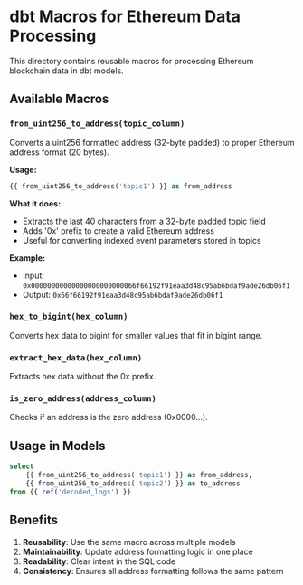 # dbt Macros for Ethereum Data Processing

This directory contains reusable macros for processing Ethereum blockchain data in dbt models.

## Available Macros

### `from_uint256_to_address(topic_column)`
Converts a uint256 formatted address (32-byte padded) to proper Ethereum address format (20 bytes).

**Usage:**
```sql
{{ from_uint256_to_address('topic1') }} as from_address
```

**What it does:**
- Extracts the last 40 characters from a 32-byte padded topic field
- Adds '0x' prefix to create a valid Ethereum address
- Useful for converting indexed event parameters stored in topics

**Example:**
- Input: `0x00000000000000000000000066f66192f91eaa3d48c95ab6bdaf9ade26db06f1`
- Output: `0x66f66192f91eaa3d48c95ab6bdaf9ade26db06f1`

### `hex_to_bigint(hex_column)`
Converts hex data to bigint for smaller values that fit in bigint range.

### `extract_hex_data(hex_column)`
Extracts hex data without the 0x prefix.

### `is_zero_address(address_column)`
Checks if an address is the zero address (0x0000...).

## Usage in Models

```sql
select 
    {{ from_uint256_to_address('topic1') }} as from_address,
    {{ from_uint256_to_address('topic2') }} as to_address
from {{ ref('decoded_logs') }}
```

## Benefits

1. **Reusability**: Use the same macro across multiple models
2. **Maintainability**: Update address formatting logic in one place
3. **Readability**: Clear intent in the SQL code
4. **Consistency**: Ensures all address formatting follows the same pattern
